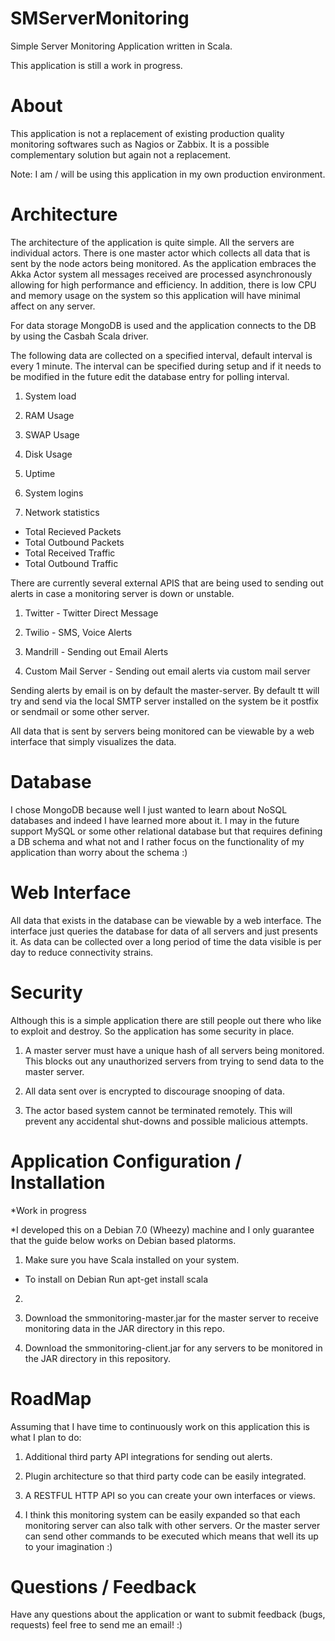 SMServerMonitoring
==================

Simple Server Monitoring Application written in Scala. 

This application is still a work in progress.

About 
==================
This application is not a replacement of existing production quality monitoring softwares such as Nagios or Zabbix. 
It is a possible complementary solution but again not a replacement. 

Note: I am / will be using this application in my own production environment. 

Architecture 
==================
The architecture of the application is quite simple. All the servers are individual actors. There is one master actor which
collects all data that is sent by the node actors being monitored. As the application embraces the Akka Actor system all 
messages received are processed asynchronously allowing for high performance and efficiency. In addition, there is low CPU and 
memory usage on the system so this application will have minimal affect on any server. 

For data storage MongoDB is used and the application connects to the DB by using the Casbah Scala driver. 

The following data are collected on a specified interval, default interval is every 1 minute. The interval can be specified 
during setup and if it needs to be modified in the future edit the database entry for polling interval. 

1) System load 

2) RAM Usage

3) SWAP Usage

4) Disk Usage

5) Uptime

6) System logins 

7) Network statistics
  - Total Recieved Packets 
  - Total Outbound Packets
  - Total Received Traffic 
  - Total Outbound Traffic  

There are currently several external APIS that are being used to sending out alerts in case a monitoring server is down 
or unstable. 

1) Twitter - Twitter Direct Message

2) Twilio - SMS, Voice Alerts

3) Mandrill - Sending out Email Alerts

4) Custom Mail Server - Sending out email alerts via custom mail server

Sending alerts by email is on by default the master-server. By default tt will try and send via the local SMTP server installed on the 
system be it postfix or sendmail or some other server. 

All data that is sent by servers being monitored can be viewable by a web interface that simply visualizes the data. 

Database
==================
I chose MongoDB because well I just wanted to learn about NoSQL databases and indeed I have learned more about it. I may in the future 
support MySQL or some other relational database but that requires defining a DB schema and what not and I rather focus on the functionality of 
my application than worry about the schema :) 

Web Interface
==================
All data that exists in the database can be viewable by a web interface. The interface just queries the database for data 
of all servers and just presents it. As data can be collected over a long period of time the data visible is per day to reduce 
connectivity strains. 

Security 
==================
Although this is a simple application there are still people out there who like to exploit and destroy. So the application 
has some security in place. 

1) A master server must have a unique hash of all servers being monitored. This blocks out any unauthorized servers from 
trying to send data to the master server.
2) All data sent over is encrypted to discourage snooping of data. 

3) The actor based system cannot be terminated remotely. This will prevent any accidental shut-downs and possible malicious 
attempts.

Application Configuration / Installation 
===================
*Work in progress 

*I developed this on a Debian 7.0 (Wheezy) machine and I only guarantee that the guide below works on Debian based platorms.

1) Make sure you have Scala installed on your system. 

  - To install on Debian Run apt-get install scala
  
2) 

3) Download the smmonitoring-master.jar for the master server to receive monitoring data in the JAR directory in this repo. 

4) Download the smmonitoring-client.jar for any servers to be monitored in the JAR directory in this repository. 



RoadMap
==================
Assuming that I have time to continuously work on this application this is what I plan to do: 

1) Additional third party API integrations for sending out alerts. 

2) Plugin architecture so that third party code can be easily integrated. 

3) A RESTFUL HTTP API so you can create your own interfaces or views. 

4) I think this monitoring system can be easily expanded so that each monitoring server can also talk with other servers. Or the 
master server can send other commands to be executed which means that well its up to your imagination :)

Questions / Feedback 
==================
Have any questions about the application or want to submit feedback (bugs, requests) feel free to send me an email! :)
